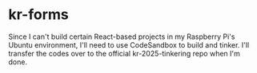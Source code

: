 # kr-forms
Since I can't build certain React-based projects in my Raspberry Pi's Ubuntu environment, I'll need to use CodeSandbox to build and tinker. I'll transfer the codes over to the official kr-2025-tinkering repo when I'm done.
